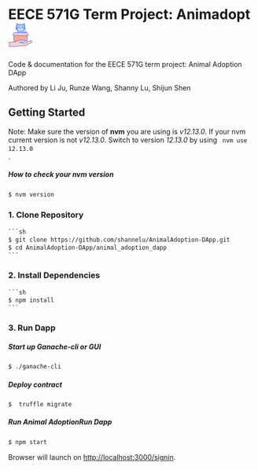 # EECE 571G Term Project: Animadopt <img src="docs/DappLogo.JPEG" width="50">
Code & documentation for the EECE 571G term project: Animal Adoption DApp

Authored by Li Ju, Runze Wang, Shanny Lu, Shijun Shen


## Getting Started

Note: Make sure the version of **nvm** you are using is *v12.13.0*. If your nvm current version is not *v12.13.0*. Switch to version *12.13.0* by using
<code>
nvm use 12.13.0
</code>.

##### How to check your nvm version

```sh
$ nvm version
```

### 1. Clone Repository

    ```sh
    $ git clone https://github.com/shannelu/AnimalAdoption-DApp.git
    $ cd AnimalAdoption-DApp/animal_adoption_dapp
    ```
    
### 2. Install Dependencies

    ```sh
    $ npm install
    ```
    
### 3. Run Dapp

##### Start up Ganache-cli or GUI

```sh
$ ./ganache-cli
```

##### Deploy contract
```sh
$  truffle migrate
```

##### Run Animal AdoptionRun Dapp
```sh
$ npm start
```
Browser will launch on [http://localhost:3000/signin](http://localhost:3000/signin).
